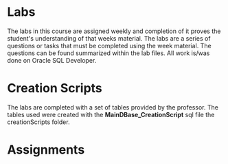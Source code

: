 # Labs
The labs in this course are assigned weekly and completion of it proves the student's understanding of that weeks material. The labs are a series of questions or tasks that must be completed using the week material. The questions can be found summarized within the lab files. All work is/was done on Oracle SQL Developer.


# Creation Scripts
The labs are completed with a set of tables provided by the professor. The tables used were created with the **MainDBase_CreationScript** sql file the creationScripts folder.


# Assignments
